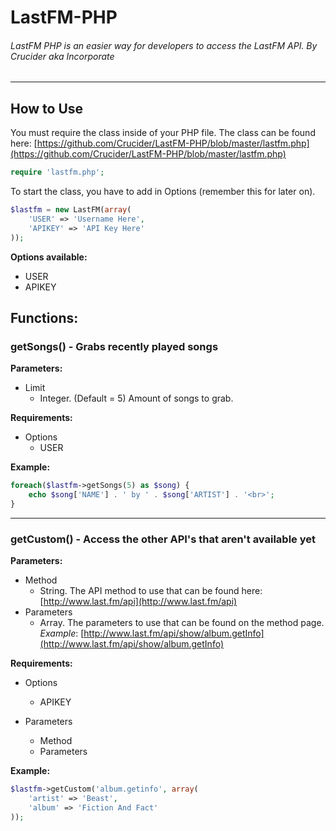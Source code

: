LastFM-PHP
===========
###### LastFM PHP is an easier way for developers to access the LastFM API.  By Crucider aka Incorporate ######
---

## How to Use ##

You must require the class inside of your PHP file.  The class can be found here: [https://github.com/Crucider/LastFM-PHP/blob/master/lastfm.php](https://github.com/Crucider/LastFM-PHP/blob/master/lastfm.php)
```php
require 'lastfm.php';
```

To start the class, you have to add in Options (remember this for later on).
```php
$lastfm = new LastFM(array(
	'USER' => 'Username Here',
	'APIKEY' => 'API Key Here'
));
```

**Options available:**

- USER
- APIKEY

## Functions: ##

### getSongs() - Grabs recently played songs ###
**Parameters:**

- Limit
  - Integer. (Default = 5)  Amount of songs to grab.

**Requirements:**

- Options
  - USER

**Example:**
```php
foreach($lastfm->getSongs(5) as $song) {
	echo $song['NAME'] . ' by ' . $song['ARTIST'] . '<br>';
}
```
---
### getCustom() - Access the other API's that aren't available yet ###
**Parameters:**

- Method
  - String. The API method to use that can be found here: [http://www.last.fm/api](http://www.last.fm/api)
- Parameters
  - Array. The parameters to use that can be found on the method page.  _Example_: [http://www.last.fm/api/show/album.getInfo](http://www.last.fm/api/show/album.getInfo)

**Requirements:**

- Options
  - APIKEY

- Parameters
  - Method
  - Parameters

**Example:**
```php
$lastfm->getCustom('album.getinfo', array(
	'artist' => 'Beast',
	'album' => 'Fiction And Fact'
));
```